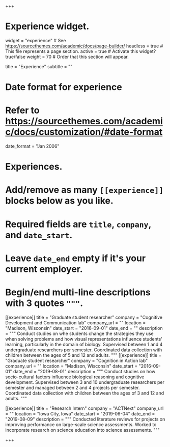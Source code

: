 +++
# Experience widget.
widget = "experience"  # See https://sourcethemes.com/academic/docs/page-builder/
headless = true  # This file represents a page section.
active = true  # Activate this widget? true/false
weight = 70  # Order that this section will appear.

title = "Experience"
subtitle = ""

# Date format for experience
#   Refer to https://sourcethemes.com/academic/docs/customization/#date-format
date_format = "Jan 2006"

# Experiences.
#   Add/remove as many `[[experience]]` blocks below as you like.
#   Required fields are `title`, `company`, and `date_start`.
#   Leave `date_end` empty if it's your current employer.
#   Begin/end multi-line descriptions with 3 quotes `"""`.
[[experience]]
  title = "Graduate student researcher"
  company = "Cognitive Development and Communication lab"
  company_url = ""
  location = "Madison, Wisconsin"
  date_start = "2016-09-01"
  date_end = ""
  description = """
  Conduct studies on whe students change the strategies they use when solving problems and how visual representations influence students' learning, particularly in the domain of biology. Supervised between 1 and 4 undergraduate researchers per semester. Coordinated data collection with children between the ages of 5 and 12 and adults.
  """
[[experience]]
  title = "Graduate student researcher"
  company = "Cognition in Action lab"
  company_url = ""
  location = "Madison, Wisconsin"
  date_start = "2016-09-01"
  date_end = "2019-08-01"
  description = """
  Conduct studies on how socio-cultural factors influence biological reasoning and cognitive development. Supervised between 3 and 10 undergraduate researchers per semester and managed between 2 and 4 projects per semester. Coordinated data collection with children between the ages of 3 and 12 and adults.
  """

[[experience]]
  title = "Research Intern"
  company = "ACTNext"
  company_url = ""
  location = "Iowa City, Iowa"
  date_start = "2019-06-04"
  date_end = "2019-08-09"
  description = """
  Conducted literature reviews for projects on improving performance on large-scale science assessments. Worked to incorporate research on science education into science assessments.
  """

+++
